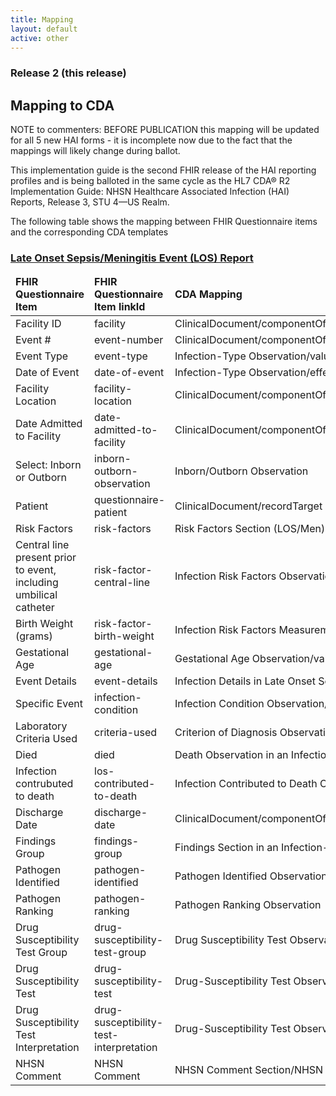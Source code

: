 ```yaml
---
title: Mapping
layout: default
active: other
---
```


<!-- { :.no_toc } -->

<!-- TOC  the css styling for this is \pages\assets\css\project.css under 'markdown-toc'-->

<!-- * Do not remove this line (it will not be displayed)
{:toc} -->

<!-- end TOC -->

### Release 2 (this release)

  
  <h2>Mapping to CDA</h2>
  <p>NOTE to commenters: BEFORE PUBLICATION this mapping will be updated for all 5 new HAI forms - it is incomplete now due to the fact that the mappings will likely change during ballot.</p>
  <p>This implementation guide is the second FHIR release of the HAI reporting profiles and is being balloted in the same cycle as the HL7 CDA® R2 Implementation Guide: NHSN Healthcare Associated Infection (HAI) Reports, Release 3, STU 4—US Realm.</p>
  <p>The following table shows the mapping between FHIR Questionnaire items and the corresponding CDA templates</p>
  <h3><a href="Questionnaire-hai-questionnaire-los-event.html">Late Onset Sepsis/Meningitis Event (LOS) Report</a></h3>
  <table class="codes">
    <thead>
      <tr>
        <td>
          <b>FHIR Questionnaire Item</b>
        </td>
        <td>
          <b>FHIR Questionnaire Item linkId</b>
        </td>
        <td>
          <b>CDA Mapping</b>
        </td>
      </tr>
    </thead>
    <tbody>
      <tr>
        <td>Facility ID</td>
        <td>facility</td>
        <td>ClinicalDocument/componentOf/encompassingEncounter/location/healthCareFacility/id</td>
      </tr>
      <tr>
        <td>Event #</td>
        <td>event-number</td>
        <td>ClinicalDocument/componentOf/encompassingEncounter/id</td>
      </tr>
      <tr>
        <td>Event Type</td>
        <td>event-type</td>
        <td>Infection-Type Observation/value</td>
      </tr>
      <tr>
        <td>Date of Event</td>
        <td>date-of-event</td>
        <td>Infection-Type Observation/effectiveTime</td>
      </tr>
      <tr>
        <td>Facility Location</td>
        <td>facility-location</td>
        <td>ClinicalDocument/componentOf/encompassingEncounter/location/healthcareFacility/code</td>
      </tr>
      <tr>
        <td>Date Admitted to Facility</td>
        <td>date-admitted-to-facility</td>
        <td>ClinicalDocument/componentOf/encompassingEncounter/effectiveTime/low</td>
      </tr>
      <tr>
        <td>Select: Inborn or Outborn</td>
        <td>inborn-outborn-observation</td>
        <td>Inborn/Outborn Observation</td>
      </tr>
      <tr>
        <td>Patient</td>
        <td>questionnaire-patient</td>
        <td>ClinicalDocument/recordTarget</td>
      </tr>
      <tr>
        <td>Risk Factors</td>
        <td>risk-factors</td>
        <td>Risk Factors Section (LOS/Men)</td>
      </tr>
      <tr>
        <td>Central line present prior to event, including umbilical catheter</td>
        <td>risk-factor-central-line</td>
        <td>Infection Risk Factors Observation/value="1006-6"</td>
      </tr>
      <tr>
        <td>Birth Weight (grams)</td>
        <td>risk-factor-birth-weight</td>
        <td>Infection Risk Factors Measurement Observation/value</td>
      </tr>
      <tr>
        <td>Gestational Age</td>
        <td>gestational-age</td>
        <td>Gestational Age Observation/value</td>
      </tr>
      <tr>
        <td>Event Details</td>
        <td>event-details</td>
        <td>Infection Details in Late Onset Sepsis Report</td>
      </tr>
      <tr>
        <td>Specific Event</td>
        <td>infection-condition</td>
        <td>Infection Condition Observation/value</td>
      </tr>
      <tr>
        <td>Laboratory Criteria Used</td>
        <td>criteria-used</td>
        <td>Criterion of Diagnosis Observation/value</td>
      </tr>
      <tr>
        <td>Died</td>
        <td>died</td>
        <td>Death Observation in an Infection-type Report/value</td>
      </tr>
      <tr>
        <td>Infection contrubuted to death</td>
        <td>los-contributed-to-death</td>
        <td>Infection Contributed to Death Observation</td>
      </tr>
      <tr>
        <td>Discharge Date</td>
        <td>discharge-date</td>
        <td>ClinicalDocument/componentOf/encompassingEncounter/effectiveTime/high</td>
      </tr>
      <tr>
        <td>Findings Group</td>
        <td>findings-group</td>
        <td>Findings Section in an Infection-Type Report</td>
      </tr>
      <tr>
        <td>Pathogen Identified</td>
        <td>pathogen-identified</td>
        <td>Pathogen Identified Observation</td>
      </tr>
      <tr>
        <td>Pathogen Ranking</td>
        <td>pathogen-ranking</td>
        <td>Pathogen Ranking Observation</td>
      </tr>
      <tr>
        <td>Drug Susceptibility Test Group</td>
        <td>drug-susceptibility-test-group</td>
        <td>Drug Susceptibility Test Observation</td>
      </tr>
      <tr>
        <td>Drug Susceptibility Test</td>
        <td>drug-susceptibility-test</td>
        <td>Drug-Susceptibility Test Observation/code</td>
      </tr>
      <tr>
        <td>Drug Susceptibility Test Interpretation</td>
        <td>drug-susceptibility-test-interpretation</td>
        <td>Drug-Susceptibility Test Observation/interpretationCode</td>
      </tr>
      <tr>
        <td>NHSN Comment</td>
        <td>NHSN Comment</td>
        <td>NHSN Comment Section/NHSN Comment</td>
      </tr>
    </tbody>
  </table>
